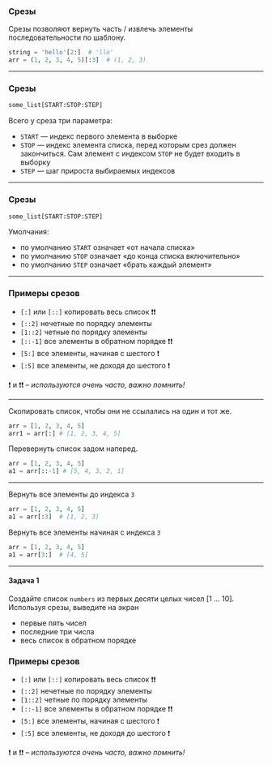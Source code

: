 ### Срезы
Срезы позволяют вернуть часть / извлечь элементы последовательности по шаблону.

```python
string = 'hello'[2:]  # 'llo'
arr = (1, 2, 3, 4, 5)[:3]  # (1, 2, 3)
```

---

### Срезы

```python
some_list[START:STOP:STEP]
```

Всего у среза три параметра:
- `START` — индекс первого элемента в выборке
- `STOP` — индекс элемента списка, перед которым срез должен закончиться. Сам элемент с индексом `STOP` не будет входить в выборку
- `STEP` — шаг прироста выбираемых индексов

---

### Срезы

```python
some_list[START:STOP:STEP]
```
Умолчания:
- по умолчанию `START` означает «от начала списка»
- по умолчанию `STOP` означает «до конца списка включительно»
- по умолчанию `STEP` означает «брать каждый элемент»

---

### Примеры срезов
- `[:]` или `[::]` копировать весь список ❗❗
- `[::2]` нечетные по порядку элементы
- `[1::2]` четные по порядку элементы
- `[::-1]` все элементы в обратном порядке ❗❗
- `[5:]` все элементы, начиная с шестого ❗
- `[:5]` все элементы, не доходя до шестого ❗

❗ и ❗❗ *– используются очень часто, важно помнить!*

---

Скопировать список, чтобы они не ссылались на один и тот же.

```python
arr = [1, 2, 3, 4, 5]
arr1 = arr[:] # [1, 2, 3, 4, 5]
```

Перевернуть список задом наперед.

```python
arr = [1, 2, 3, 4, 5]
a1 = arr[::-1] # [5, 4, 3, 2, 1]
```

---

Вернуть все элементы до индекса `3`

```python
arr = [1, 2, 3, 4, 5]
a1 = arr[:3]  # [1, 2, 3]
```

Вернуть все элементы начиная с индекса `3`

```python
arr = [1, 2, 3, 4, 5]
a1 = arr[3:]  # [4, 5]
```

---

#### Задача 1
Создайте список `numbers` из первых десяти целых чисел $[1 \:\dots\: 10]$. Используя срезы, выведите на экран 
- первые пять чисел 
- последние три числа
- весь список в обратном порядке
### Примеры срезов
- `[:]` или `[::]` копировать весь список ❗❗
- `[::2]` нечетные по порядку элементы
- `[1::2]` четные по порядку элементы
- `[::-1]` все элементы в обратном порядке ❗❗
- `[5:]` все элементы, начиная с шестого ❗
- `[:5]` все элементы, не доходя до шестого ❗

❗ и ❗❗ *– используются очень часто, важно помнить!*